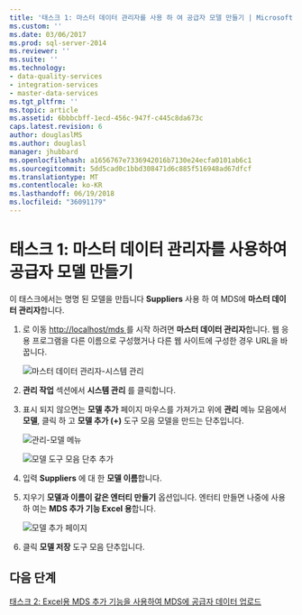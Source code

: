 ```yaml
---
title: '태스크 1: 마스터 데이터 관리자를 사용 하 여 공급자 모델 만들기 | Microsoft Docs'
ms.custom: ''
ms.date: 03/06/2017
ms.prod: sql-server-2014
ms.reviewer: ''
ms.suite: ''
ms.technology:
- data-quality-services
- integration-services
- master-data-services
ms.tgt_pltfrm: ''
ms.topic: article
ms.assetid: 6bbbcbff-1ecd-456c-947f-c445c8da673c
caps.latest.revision: 6
author: douglaslMS
ms.author: douglasl
manager: jhubbard
ms.openlocfilehash: a1656767e7336942016b7130e24ecfa0101ab6c1
ms.sourcegitcommit: 5dd5cad0c1bbd308471d6c885f516948ad67dfcf
ms.translationtype: MT
ms.contentlocale: ko-KR
ms.lasthandoff: 06/19/2018
ms.locfileid: "36091179"
---
```

# <a name="task-1-creating-suppliers-model-using-master-data-manager"></a>태스크 1: 마스터 데이터 관리자를 사용하여 공급자 모델 만들기
  이 태스크에서는 명명 된 모델을 만듭니다 **Suppliers** 사용 하 여 MDS에 **마스터 데이터 관리자**합니다.  
  
1.  로 이동 [ http://localhost/mds ](http://localhost/mds) 를 시작 하려면 **마스터 데이터 관리자**합니다. 웹 응용 프로그램을 다른 이름으로 구성했거나 다른 웹 사이트에 구성한 경우 URL을 바꿉니다.  
  
     ![마스터 데이터 관리자-시스템 관리](../../2014/tutorials/media/et-creatingsuppliersmodelusingmdm-01.jpg "마스터 데이터 관리자-시스템 관리")  
  
2.  **관리 작업** 섹션에서 **시스템 관리** 를 클릭합니다.  
  
3.  표시 되지 않으면는 **모델 추가** 페이지 마우스를 가져가고 위에 **관리** 메뉴 모음에서 **모델**, 클릭 하 고 **모델 추가 (+)** 도구 모음 모델을 만드는 단추입니다.  
  
     ![관리-모델 메뉴](../../2014/tutorials/media/et-creatingsuppliersmodelusingmdm-02.jpg "관리-모델 메뉴")  
  
     ![모델 도구 모음 단추 추가](../../2014/tutorials/media/et-creatingsuppliersmodelusingmdm-03.jpg "모델 도구 모음 단추를 추가 합니다.")  
  
4.  입력 **Suppliers** 에 대 한 **모델 이름**합니다.  
  
5.  지우기 **모델과 이름이 같은 엔터티 만들기** 옵션입니다. 엔터티 만들면 나중에 사용 하 여는 **MDS 추가 기능 Excel 용**합니다.  
  
     ![모델 추가 페이지](../../2014/tutorials/media/et-creatingsuppliersmodelusingmdm-04.jpg "모델 추가 페이지")  
  
6.  클릭 **모델 저장** 도구 모음 단추입니다.  
  
## <a name="next-step"></a>다음 단계  
 [태스크 2: Excel용 MDS 추가 기능을 사용하여 MDS에 공급자 데이터 업로드](../../2014/tutorials/task-2-uploading-supplier-data-to-mds-using-mds-add-in-for-excel.md)  
  
  